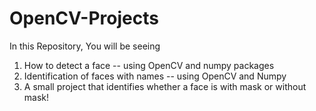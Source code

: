 # OpenCV-Projects

In this Repository, You will be seeing
  1. How to detect a face -- using OpenCV and numpy packages
  2. Identification of faces with names -- using OpenCV and Numpy
  3. A small project that identifies whether a face is with mask or without mask!
  
